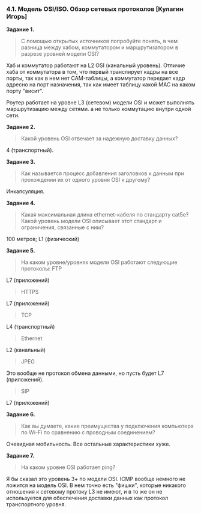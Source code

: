 ### 4.1. Модель OSI/ISO. Обзор сетевых протоколов [Кулагин Игорь]
**Задание 1.**
>С помощью открытых источников попробуйте понять, в чем разница между хабом, коммутатором и маршрутизатором в разрезе уровней модели OSI?

Хаб и коммутатор работают на L2 OSI (канальный уровень). Отличие хаба от коммутатора в том, что первый транcлирует кадры на все порты, так как в нем нет CAM-таблицы, а коммутатор передает кадр адресно на порт назначения, так как имеет таблицу какой MAC на каком порту "висит".

Роутер работает на уровне L3 (сетевом) модели OSI и может выполнять маршрутизацию между сетями. а не только коммутацию внутри одной сети.

**Задание 2.**
>Какой уровень OSI отвечает за надежную доставку данных?

4  (транспортный).

**Задание 3.**
>Как называется процесс добавления заголовков к данным при прохождении их от одного уровня OSI к другому?

Инкапсуляция.

**Задание 4.**
>Какая максимальная длина ethernet-кабеля по стандарту cat5e? Какой уровень модели OSI описывает этот стандарт и ограничения, связанные с ним?

100 метров; L1 (физический)

**Задание 5.**

> На каком уровне/уровнях модели OSI работают следующие протоколы:
>FTP 

L7 (приложений)

>HTTPS

L7 (приложений)

>TCP

L4 (транспортный)

>Ethernet

L2 (канальный)

>JPEG

Это вообще не протокол обмена данными, но пусть будет L7 (приложений).

>SIP

L7 (приложений)

**Задание 6.**
>Как вы думаете, какие преимущества у подключения компьютера по Wi-Fi по сравнению с проводным соединением?

Очевидная мобильность. Все остальные характеристики хуже.

**Задание 7.**
> На каком уровне OSI работает ping?

Я бы сказал это уровень 3+ по модели OSI. ICMP вообще немного не ложится на модель OSI. В нем точно есть "фишки", которые никакого отношения к сетевому протоку L3 не имеют, и в то же он не используется для обеспечения доставки данных как протокол транспортного уровня.
